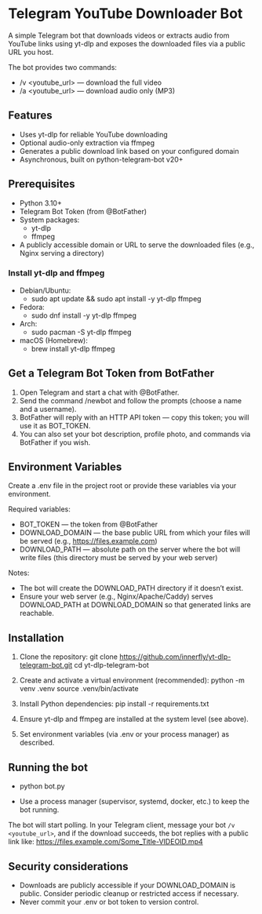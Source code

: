 # Telegram YouTube Downloader Bot

A simple Telegram bot that downloads videos or extracts audio from YouTube links using yt-dlp and exposes the downloaded files via a public URL you host.

The bot provides two commands:
- /v <youtube_url> — download the full video
- /a <youtube_url> — download audio only (MP3)


## Features
- Uses yt-dlp for reliable YouTube downloading
- Optional audio-only extraction via ffmpeg
- Generates a public download link based on your configured domain
- Asynchronous, built on python-telegram-bot v20+


## Prerequisites
- Python 3.10+
- Telegram Bot Token (from @BotFather)
- System packages:
  - yt-dlp
  - ffmpeg
- A publicly accessible domain or URL to serve the downloaded files (e.g., Nginx serving a directory)


### Install yt-dlp and ffmpeg
- Debian/Ubuntu:
  - sudo apt update && sudo apt install -y yt-dlp ffmpeg
- Fedora:
  - sudo dnf install -y yt-dlp ffmpeg
- Arch:
  - sudo pacman -S yt-dlp ffmpeg
- macOS (Homebrew):
  - brew install yt-dlp ffmpeg


## Get a Telegram Bot Token from BotFather
1. Open Telegram and start a chat with @BotFather.
2. Send the command /newbot and follow the prompts (choose a name and a username).
3. BotFather will reply with an HTTP API token — copy this token; you will use it as BOT_TOKEN.
4. You can also set your bot description, profile photo, and commands via BotFather if you wish.


## Environment Variables
Create a .env file in the project root or provide these variables via your environment.

Required variables:
- BOT_TOKEN — the token from @BotFather
- DOWNLOAD_DOMAIN — the base public URL from which your files will be served (e.g., https://files.example.com)
- DOWNLOAD_PATH — absolute path on the server where the bot will write files (this directory must be served by your web server)


Notes:
- The bot will create the DOWNLOAD_PATH directory if it doesn’t exist.
- Ensure your web server (e.g., Nginx/Apache/Caddy) serves DOWNLOAD_PATH at DOWNLOAD_DOMAIN so that generated links are reachable.


## Installation
1. Clone the repository:
   git clone https://github.com/innerfly/yt-dlp-telegram-bot.git
   cd yt-dlp-telegram-bot

2. Create and activate a virtual environment (recommended):
   python -m venv .venv
   source .venv/bin/activate

3. Install Python dependencies:
   pip install -r requirements.txt

4. Ensure yt-dlp and ffmpeg are installed at the system level (see above).

5. Set environment variables (via .env or your process manager) as described.


## Running the bot
- python bot.py

- Use a process manager (supervisor, systemd, docker, etc.) to keep the bot running.

The bot will start polling. In your Telegram client, message your bot `/v <youtube_url>`, and if the download succeeds, the bot replies with a public link like:
https://files.example.com/Some_Title-VIDEOID.mp4


## Security considerations
- Downloads are publicly accessible if your DOWNLOAD_DOMAIN is public. Consider periodic cleanup or restricted access if necessary.
- Never commit your .env or bot token to version control.

